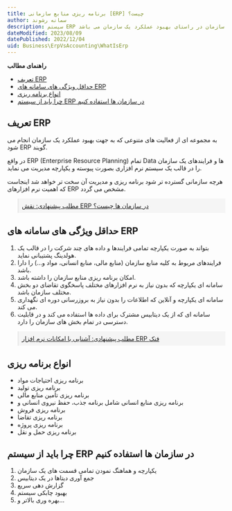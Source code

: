 ```yaml
---
title: برنامه ریزی منابع سازمانی [ERP] چیست؟
author: سمانه رشوند  
description: سیستم ERP جهت یکپارچه و هماهنگ نمودن تمامی قسمت های یک سازمان در راستای بهبود عملکرد یک سازمان می باشد.
dateModified: 2023/08/09 
datePublished: 2022/12/04
uid: Business\ErpVsAccounting\WhatIsErp
---
```

**راهنمای مطالب**
- [تعریف ERP](#تعریف-erp)
- [حداقل ویژگی های سامانه های ERP](#حداقل-ویژگی-های-سامانه-های-erp)
- [انواع برنامه ریزی](#انواع-برنامه-ریزی)
- [چرا باید از سیستم ERP در سازمان ها استفاده کنیم](#چرا-باید-از-سیستم-erp-در-سازمان-ها-استفاده-کنیم)

## تعریف ERP
به مجموعه ای از فعالیت های متنوعی که به جهت بهبود عملکرد یک سازمان انجام می شود ERP گویند. 

در واقع ERP (Enterprise Resource Planning) تمام Data ها و فرایندهای یک سازمان را در قالب یک سیستم نرم افزاری بصورت پیوسته و یکپارچه مدیریت می نماید. 

هرچه سازمانی گسترده تر شود برنامه ریزی و مدیریت آن سخت تر خواهد شد اینجاست که اهمیت نرم افزارهای ERP مشخص می گردد.

<blockquote style="background-color:#f5f5f5; padding:0.5rem">
<a href="https://www.hooshkar.com/Wiki/Business/ERPRoleInOrganizations" target="_blank">مطلب پیشنهادی: نقش ERP در سازمان ها چیست؟</a>
</blockquote>


## حداقل ویژگی های سامانه های ERP

1.	بتواند به صورت یکپارچه تمامی فرایندها و داده‌ های چند شرکت را در قالب یک هولدینگ پشتیبانی نماید.
2.	فرایندهای مربوط به کلیه منابع سازمان (منابع مالی، منابع انسانی، مواد و...) را دارا باشد.
3.	امکان برنامه ‌ریزی منابع سازمان را داشته باشد.
4.	سامانه ای یکپارچه که بدون نیاز به نرم افزارهای مختلف پاسخگوی تقاضای دو بخش مختلف سازمان باشد.
5.	سامانه ای یکپارچه و آنلاین که اطلاعات را بدون نیاز به بروزرسانی دوره ای نگهداری می کند.
6.	سامانه ای که از یک دیتابیس مشترک برای داده ها استفاده می کند و در قابلیت دسترسی در تمام بخش های سازمان را دارد.

<blockquote style="background-color:#f5f5f5; padding:0.5rem">
<a href="https://www.hooshkar.com/Software/Fennec" target="_blank">مطلب پیشنهادی: آشنایی با امکانات نرم افزار ERP فنک</a>
</blockquote>

## انواع برنامه ریزی

* برنامه ‌ریزی احتیاجات مواد
* برنامه ‌ریزی تولید
* برنامه ‌ریزی تأمین منابع مالی
* برنامه ‌ریزی منابع انسانی شامل برنامه جذب، حفظ نیروی انسانی و
* برنامه‌ ریزی فروش
* برنامه ‌ریزی تقاضا
* برنامه‌ ریزی پروژه
* برنامه ‌ریزی حمل و نقل


## چرا باید از سیستم ERP در سازمان ها استفاده کنیم

1.	یکپارچه و هماهنگ نمودن تمامی قسمت های یک سازمان 
2.	جمع آوری دیتاها در یک دیتابیس
3.	گزارش دهی سریع
4.	بهبود چابکی سیستم
5.	بهره وری بالاتر و...



[مقدمه]: #مقدمه
[حداقل ویژگی های سامانه های ERP]: #حداقل-ویژگی-های-سامانه-های-erp
[انواع برنامه ریزی]: #انواع-برنامه-ریزی
[چرا باید از سیستم ERP در سازمان ها استفاده کنیم]: #چرا-باید-از-سیستم-erp-در-سازمان-ها-استفاده-کنیم